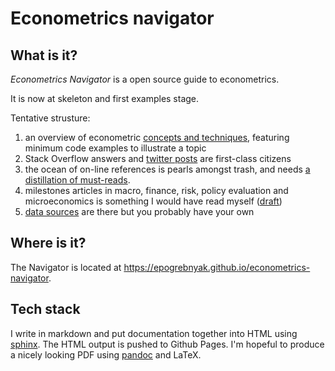 # Econometrics navigator

## What is it?

*Econometrics Navigator* is a open source guide to econometrics.

It is now at skeleton and first examples stage.   

Tentative strusture:

1. an overview of econometric [concepts and techniques](source/topics/index.rst), featuring minimum code examples to illustrate a topic   
2. Stack Overflow answers and [twitter posts](source/twitter.md) are first-class citizens
3. the ocean of on-line references is pearls amongst trash,
   and needs [a distillation of must-reads](source/references.md).
4. milestones articles in macro, finance, risk, policy evaluation and microeconomics is something I would have read myself ([draft](source/applications.md))
5. [data sources](source/data.md) are there but you probably have your own


## Where is it?

The Navigator is located at <https://epogrebnyak.github.io/econometrics-navigator>.

## Tech stack

I write in markdown and put documentation together into HTML using [sphinx](http://www.sphinx-doc.org/en/master/). 
The HTML output is pushed to Github Pages. I'm hopeful to produce a nicely looking PDF using [pandoc](https://pandoc.org/) 
and LaTeX.
